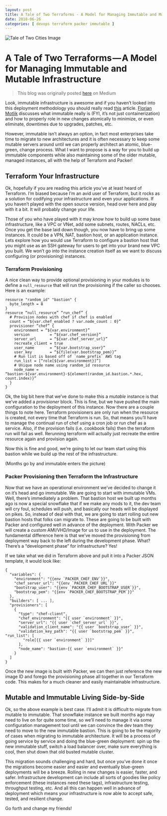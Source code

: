 ```yaml
---
layout: post
title: A Tale of Two Terraforms - A Model for Managing Immutable and Mutable Infrastructure
date: 2018-06-26
categories: [ devops terraform packer immutable ]
---
```


![Tale of Two Cities Image](http://assets.signature-reads.com/wp-content/uploads/2018/04/tale-of-two-cities-cover-detail.png)

# A Tale of Two Terraforms — A Model for Managing Immutable and Mutable Infrastructure

> This blog was originally posted [here](https://medium.com/rigged-ops/a-tale-of-two-terraforms-a-model-for-managing-immutable-and-mutable-infrastructure-fa0f5422c27b) on Medium

Look, immutable infrastructure is awesome and if you haven’t looked into this deployment methodology you should really read [this](https://blog.codeship.com/immutable-infrastructure/) article. [Florian Motlik](https://blog.codeship.com/author/florianmotlik/) discusses what immutable really is (FYI, it’s not just containerization) and how to properly role in new changes atomically to minimize, or even eliminate, downtimes due to upgrades, patches, etc.

However, immutable isn’t always an option, in fact most enterprises take time to migrate to new architectures and it is often necessary to keep some mutable servers around until we can properly architect an atomic, blue-green, change process. What I want to propose is a way for you to build up immutable components while also maintaining some of the older mutable, managed instances, all with the help of Terraform and Packer!

## Terraform Your Infrastructure

Ok, hopefully if you are reading this article you’ve at least heard of Terraform. I’m biased because I’m an avid user of Terraform, but it rocks as a solution for codifying your infrastructure and even your applications. If you haven’t played with the open source version, head over here and play with it a bit. It will probably change your life.

Those of you who have played with it may know how to build up some base infrastructure, like a VPC or VNet, add some subnets, routes, NACLs, etc. Once you get the base laid down though, you now have to bring up some instances. It could be a VPN, NAT, bastion host, or an application instance. Lets explore how you would use Terraform to configure a bastion host that you might use as an SSH gateway for users to get into your brand new VPC you built. We won’t go into the instance creation itself as we want to discuss configuring (or provisioning) instances.

### Terraform Provisioning

A nice clean way to provide optional provisioning in your modules is to define a `null_resource` that will run the provisioning if the caller so chooses. Here is an example:

```hcl
resource "random_id" "bastion" {
  byte_length = 8
}
resource “null_resource” “run_chef” {
  # Provision nodes with chef if chef is enabled
  count = “${var.chef_enabled ? var.node_count : 0}”
  provisioner “chef” {
    environment = “${var.environment}”
    version         = “${var.chef_version}”
    server_url      = “${var.chef_server_url}”
    recreate_client = true
    user_name       = “${var.bootstrap_user}”
    user_key        = “${file(var.bootstrap_pem)}”
    # Run list is based off of `name_prefix` AWS tag
    run_list = [“role[${var.environment}]”]
    # Unique node name using random_id resource
    node_name = “bastion-${var.environment}-${element(random_id.bastion.*.hex, count.index)}”
  }
}
```

Ok, the big bit here that we’ve done to make this a _mutable_ instance is that we’ve added a _provisioner_ block. This is fine, but we have pushed the main configuration to the deployment of this instance. Now there are a couple things to note here. Terraform provisioners are only run when the resource is created, not every time that Terraform is run. So, that means you’ll have to manage the continual run of chef using a cron job or run chef as a service. Also, if the provision fails (i.e. cookbook fails) then the terraform run will fail as well. Rerunning terraform will actually just recreate the entire resource again and provision again.

Now this is fine and good, we’re going to let our team start using this bastion while we build up the rest of the infrastructure.

(Months go by and immutable enters the picture)

### Packer Provisioning then Terraform the Infrastructure

Now that we have an operational environment we’ve decided to change it on it’s head and go immutable. We are going to start with immutable VMs. Well, there’s immediately a problem. That bastion host we built up months ago is now a special snowflake that if we make any mods to it, the dev team will cry foul, schedules will push, and basically our heads will be displayed on pikes. So, instead of deal with that, we are going to start rolling out new bastion hosts that folks can migrate to. These are going to be built with Packer and configured well in advance of the deployment. With Packer we will create a _custom_ AMI/VHD/Image for us to use in the deployment. The fundamental difference here is that we’ve moved the provisioning from deployment way back to the left during the development phase. What? There’s a “development phase” for infrastructure? Yes!

If we take what we did in Terraform above and pull it into a Packer JSON template, it would look like:

```hcl
{
  "variables": {
    "environment": "{{env `PACKER_CHEF_ENV`}}",
    "chef_server_url": "{{env `PACKER_CHEF_URL`}}"
    "bootstrap_user": "{{env `PACKER_CHEF_BOOTSTRAP_USER`}}",
    "bootstrap_pem": "{{env `PACKER_CHEF_BOOTSTRAP_PEM`}}"
  },
  "builders": [ ... ],
  "provisioners": [
    {
      "type": "chef-client",
      "chef_environment": "{{ user `environment` }}",
      "server_url": "{{ user `chef_server_url` }}",
      "validation_client_name": "{{ user `bootstrap_user` }}",
      "validation_key_path": "{{ user `bootstrap_pem` }}",
"run_list": [
        "role[{{ user `environment` }}]"
      ],
      "node_name": "bastion-{{ user `environment` }}"
    }
  ]
}
```

Once the new image is built with Packer, we can then just reference the new image ID and forego the provisioning phase all together in our Terraform code. This makes for a much cleaner and easily maintainable infrastructure.

## Mutable and Immutable Living Side-by-Side

Ok, so the above example is best case. I’ll admit it is difficult to migrate from mutable to immutable. That snowflake instance we built months ago may need to live on for quite some time, so we’ll need to manage it via some configuration management tool until we can convince the dev team they need to move to the new immutable bastion. This is going to be the majority of cases when migrating to immutable architecture. It will be a process of going service by service and doing the blue-green deployment: spin up the new immutable stuff, switch a load balancer over, make sure everything is cool, then shut down that old busted mutable cluster.

This migration sounds challenging and hard, but once you’ve done it once the migrations become easier and easier and eventually blue-green deployments will be a breeze. Rolling in new changes is easier, faster, and safer. Infrastructure development can include all sorts of goodies like policy enforcement (these instances need these tags), infrastructure testing, throughput testing, etc. And all this can happen well in advance of deployment which means your infrastructure is now able to accept safe, tested, and resilient change.

Go forth and change my friends!
